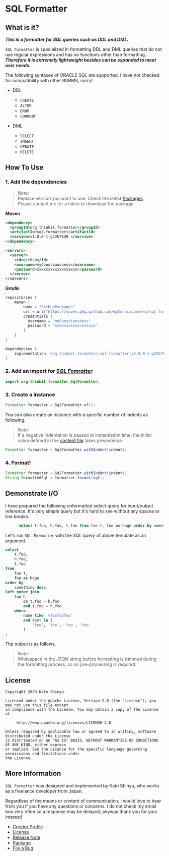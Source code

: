 # SQL Formatter

## What is it?

**_This is a formatter for SQL queries such as DDL and DML._**

`SQL Formatter` is specialized in formatting DDL and DML queries that do not use regular expressions and has no functions other than formatting. **_Therefore it is extremely lightweight besides can be expanded to meet user needs._**

The following syntaxes of ORACLE SQL are supported. I have not checked for compatibility with other RDBMS, sorry!

- DDL

  - `CREATE`
  - `ALTER`
  - `DROP`
  - `COMMENT`

- DML
  - `SELECT`
  - `INSERT`
  - `UPDATE`
  - `DELETE`

## How To Use

### 1. Add the dependencies

> Note:<br>
> Replace version you want to use. Check the latest [Packages](https://github.com/myConsciousness/sql-formatter/packages).<br>
> Please contact me for a token to download the package.

**_Maven_**

```xml
<dependency>
  <groupId>org.thinkit.formatter</groupId>
  <artifactId>sql-formatter</artifactId>
  <version>v1.0.0-1-g22b76d8 </version>
</dependency>

<servers>
  <server>
    <id>github</id>
    <username>myConsciousness</username>
    <password>xxxxxxxxxxxxxxxxxx</password>
  </server>
</servers>
```

**_Gradle_**

```gradle
repositories {
    maven {
        name = "GitHubPackages"
        url = uri("https://maven.pkg.github.com/myConsciousness/sql-formatter")
        credentials {
          username = "myConsciousness"
          password = "xxxxxxxxxxxxxxxxxx"
        }
    }
}

dependencies {
    implementation 'org.thinkit.formatter:sql-formatter:v1.0.0-1-g22b76d8'
}
```

### 2. Add an import for [**_SQL Fomratter_**](https://github.com/myConsciousness/json-formatter/blob/master/src/main/java/org/thinkit/formatter/SqlFormatter.java)

```java
import org.thinkit.formatter.SqlFormatter;
```

### 3. Create a instance

```java
Formatter formatter = SqlFormatter.of();
```

You can also create an instance with a specific number of indents as following.

> _Note:_<br>
> If a negative indentation is passed at instantiation time, the initial value defined in the [content file](https://github.com/myConsciousness/json-formatter/blob/master/src/main/resources/content/formatter/json/SqlDefaultIndentItem.json) takes precedence.

```java
Formatter formatter = SqlFormatter.withIndent(indent);
```

### 4. Format!

```java
Formatter formatter = SqlFormatter.withIndent(indent);
String formattedSql = formatter.format(sql);
```

## Demonstrate I/O

I have prepared the following unformatted select query for input/output reference. It's very simple query but it's hard to see without any spaces or line breaks.

```sql
      select t.foo, h.foo, t.foo from foo t, foo as hoge order by something desc left outer join foo h on t.foo = h.foo and t.foo = h.foo where name like '%foofoofoo' and test in ('foo', 'foo', 'foo', 'foo');
```

Let's run `SQL Formatter` with the SQL query of above template as an argument.

```sql
select
    t.foo,
    h.foo,
    t.foo
from
    foo t,
    foo as hoge
order by
    something desc
left outer join
    foo h
        on t.foo = h.foo
        and t.foo = h.foo
    where
        name like '%foofoofoo'
        and test in (
            'foo', 'foo', 'foo', 'foo'
        )
;
```

The output is as follows.

> _Note:_<br>
> Whitespace in the JSON string before formatting is trimmed during the formatting process, so no pre-processing is required.

## License

```
Copyright 2020 Kato Shinya.

Licensed under the Apache License, Version 2.0 (the "License"); you may not use this file except
in compliance with the License. You may obtain a copy of the License at

     http://www.apache.org/licenses/LICENSE-2.0

Unless required by applicable law or agreed to in writing, software distributed under the License
is distributed on an "AS IS" BASIS, WITHOUT WARRANTIES OR CONDITIONS OF ANY KIND, either express
or implied. See the License for the specific language governing permissions and limitations under
the License.
```

## More Information

`SQL Formatter` was designed and implemented by Kato Shinya, who works as a freelance developer from Japan.

Regardless of the means or content of communication, I would love to hear from you if you have any questions or concerns. I do not check my email box very often so a response may be delayed, anyway thank you for your interest!

- [Creator Profile](https://github.com/myConsciousness)
- [License](https://github.com/myConsciousness/sql-formatter/blob/master/LICENSE)
- [Release Note](https://github.com/myConsciousness/sql-formatter/releases)
- [Package](https://github.com/myConsciousness/sql-formatter/packages)
- [File a Bug](https://github.com/myConsciousness/sql-formatter/issues)
